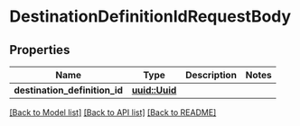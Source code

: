 # DestinationDefinitionIdRequestBody

## Properties

Name | Type | Description | Notes
------------ | ------------- | ------------- | -------------
**destination_definition_id** | [**uuid::Uuid**](uuid::Uuid.md) |  | 

[[Back to Model list]](../README.md#documentation-for-models) [[Back to API list]](../README.md#documentation-for-api-endpoints) [[Back to README]](../README.md)


